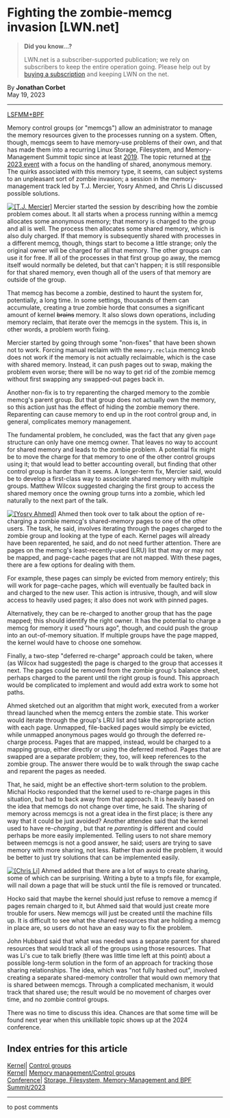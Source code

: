 # Fighting the zombie-memcg invasion [LWN.net]

> **Did you know...?**
> 
> LWN.net is a subscriber-supported publication; we rely on subscribers to keep the entire operation going. Please help out by [buying a subscription](/Promo/nst-nag4/subscribe) and keeping LWN on the net. 

By **Jonathan Corbet**  
May 19, 2023 

* * *

[LSFMM+BPF](/Articles/lsfmmbpf2023)

Memory control groups (or "memcgs") allow an administrator to manage the memory resources given to the processes running on a system. Often, though, memcgs seem to have memory-use problems of their own, and that has made them into a recurring Linux Storage, Filesystem, and Memory-Management Summit topic since at least [2019](/Articles/787614/). The topic returned at [the 2023 event](/Articles/lsfmmbpf2023) with a focus on the handling of shared, anonymous memory. The quirks associated with this memory type, it seems, can subject systems to an unpleasant sort of zombie invasion; a session in the memory-management track led by T.J. Mercier, Yosry Ahmed, and Chris Li discussed possible solutions. 

[![\[T.J. Mercier\]](https://static.lwn.net/images/conf/2023/lsfmm/TJMercier-sm.png)](/Articles/932074/) Mercier started the session by describing how the zombie problem comes about. It all starts when a process running within a memcg allocates some anonymous memory; that memory is charged to the group and all is well. The process then allocates some shared memory, which is also duly charged. If that memory is subsequently shared with processes in a different memcg, though, things start to become a little strange; only the original owner will be charged for all that memory. The other groups can use it for free. If all of the processes in that first group go away, the memcg itself would normally be deleted, but that can't happen; it is still responsible for that shared memory, even though all of the users of that memory are outside of the group. 

That memcg has become a zombie, destined to haunt the system for, potentially, a long time. In some settings, thousands of them can accumulate, creating a true zombie horde that consumes a significant amount of kernel ~~brains~~ memory. It also slows down operations, including memory reclaim, that iterate over the memcgs in the system. This is, in other words, a problem worth fixing. 

Mercier started by going through some "non-fixes" that have been shown not to work. Forcing manual reclaim with the `memory.reclaim` memcg knob does not work if the memory is not actually reclaimable, which is the case with shared memory. Instead, it can push pages out to swap, making the problem even worse; there will be no way to get rid of the zombie memcg without first swapping any swapped-out pages back in. 

Another non-fix is to try reparenting the charged memory to the zombie memcg's parent group. But that group does not actually own the memory, so this action just has the effect of hiding the zombie memory there. Reparenting can cause memory to end up in the root control group and, in general, complicates memory management. 

The fundamental problem, he concluded, was the fact that any given `page` structure can only have one memcg owner. That leaves no way to account for shared memory and leads to the zombie problem. A potential fix might be to move the charge for that memory to one of the other control groups using it; that would lead to better accounting overall, but finding that other control group is harder than it seems. A longer-term fix, Mercier said, would be to develop a first-class way to associate shared memory with multiple groups. Matthew Wilcox suggested charging the first group to access the shared memory once the owning group turns into a zombie, which led naturally to the next part of the talk. 

[![\[Yosry Ahmed\]](https://static.lwn.net/images/conf/2023/lsfmm/YosryAhmed-sm.png)](/Articles/932075/) Ahmed then took over to talk about the option of re-charging a zombie memcg's shared-memory pages to one of the other users. The task, he said, involves iterating through the pages charged to the zombie group and looking at the type of each. Kernel pages will already have been reparented, he said, and do not need further attention. There are pages on the memcg's least-recently-used (LRU) list that may or may not be mapped, and page-cache pages that are not mapped. With these pages, there are a few options for dealing with them. 

For example, these pages can simply be evicted from memory entirely; this will work for page-cache pages, which will eventually be faulted back in and charged to the new user. This action is intrusive, though, and will slow access to heavily used pages; it also does not work with pinned pages. 

Alternatively, they can be re-charged to another group that has the page mapped; this should identify the right owner. It has the potential to charge a memcg for memory it used "hours ago", though, and could push the group into an out-of-memory situation. If multiple groups have the page mapped, the kernel would have to choose one somehow. 

Finally, a two-step "deferred re-charge" approach could be taken, where (as Wilcox had suggested) the page is charged to the group that accesses it next. The pages could be removed from the zombie group's balance sheet, perhaps charged to the parent until the right group is found. This approach would be complicated to implement and would add extra work to some hot paths. 

Ahmed sketched out an algorithm that might work, executed from a worker thread launched when the memcg enters the zombie state. This worker would iterate through the group's LRU list and take the appropriate action with each page. Unmapped, file-backed pages would simply be evicted, while unmapped anonymous pages would go through the deferred re-charge process. Pages that are mapped, instead, would be charged to a mapping group, either directly or using the deferred method. Pages that are swapped are a separate problem; they, too, will keep references to the zombie group. The answer there would be to walk through the swap cache and reparent the pages as needed. 

That, he said, might be an effective short-term solution to the problem. Michal Hocko responded that the kernel used to re-charge pages in this situation, but had to back away from that approach. It is heavily based on the idea that memcgs do not change over time, he said. The sharing of memory across memcgs is not a great idea in the first place; is there any way that it could be just avoided? Another attendee said that the kernel used to have re-_charging_ , but that re _parenting_ is different and could perhaps be more easily implemented. Telling users to not share memory between memcgs is not a good answer, he said; users are trying to save memory with more sharing, not less. Rather than avoid the problem, it would be better to just try solutions that can be implemented easily. 

[![\[Chris Li\]](https://static.lwn.net/images/conf/2023/lsfmm/ChrisLi-sm.png)](/Articles/932076/) Ahmed added that there are a lot of ways to create sharing, some of which can be surprising. Writing a byte to a tmpfs file, for example, will nail down a page that will be stuck until the file is removed or truncated. 

Hocko said that maybe the kernel should just refuse to remove a memcg if pages remain charged to it, but Ahmed said that would just create more trouble for users. New memcgs will just be created until the machine fills up. It is difficult to see what the shared resources that are holding a memcg in place are, so users do not have an easy way to fix the problem. 

John Hubbard said that what was needed was a separate parent for shared resources that would track all of the groups using those resources. That was Li's cue to talk briefly (there was little time left at this point) about a possible long-term solution in the form of an approach for tracking those sharing relationships. The idea, which was "not fully hashed out", involved creating a separate shared-memory controller that would own memory that is shared between memcgs. Through a complicated mechanism, it would track that shared use; the result would be no movement of charges over time, and no zombie control groups. 

There was no time to discuss this idea. Chances are that some time will be found next year when this unkillable topic shows up at the 2024 conference.   
  
Index entries for this article  
---  
[Kernel](/Kernel/Index)| [Control groups](/Kernel/Index#Control_groups)  
[Kernel](/Kernel/Index)| [Memory management/Control groups](/Kernel/Index#Memory_management-Control_groups)  
[Conference](/Archives/ConferenceIndex/)| [Storage, Filesystem, Memory-Management and BPF Summit/2023](/Archives/ConferenceIndex/#Storage_Filesystem_Memory-Management_and_BPF_Summit-2023)  
  


* * *

to post comments 
